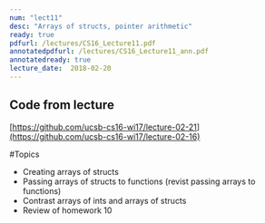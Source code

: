 ```yaml
---
num: "lect11"
desc: "Arrays of structs, pointer arithmetic"
ready: true
pdfurl: /lectures/CS16_Lecture11.pdf
annotatedpdfurl: /lectures/CS16_Lecture11_ann.pdf
annotatedready: true
lecture_date:  2018-02-20
---
```


## Code from lecture
[https://github.com/ucsb-cs16-wi17/lecture-02-21](https://github.com/ucsb-cs16-wi17/lecture-02-16)

#Topics

* Creating arrays of structs
* Passing arrays of structs to functions (revist passing arrays to functions)
* Contrast arrays of ints and arrays of structs
* Review of homework 10
